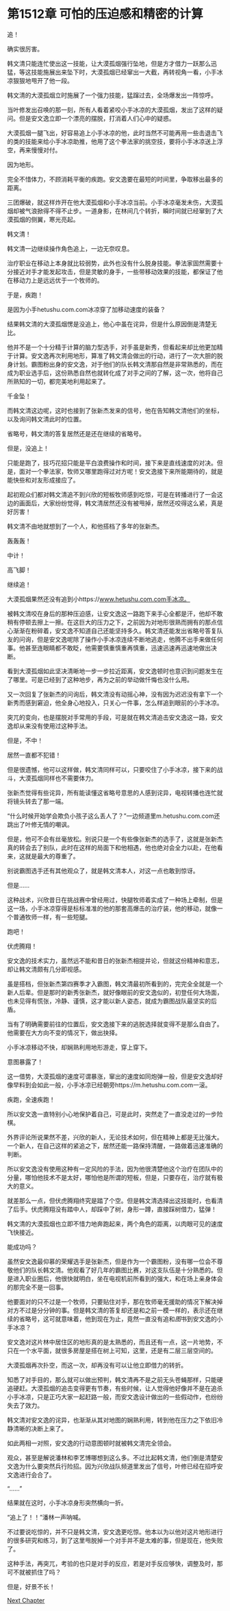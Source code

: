 # 第1512章 可怕的压迫感和精密的计算

追！

确实很厉害。

韩文清只能连忙使出这一技能，让大漠孤烟强行坠地，但是方才借力一跃那么迅猛，等这技能施展出来坠下时，大漠孤烟已经窜出一大截，再转视角一看，小手冰凉狠狠地甩开了他一段。

韩文清的大漠孤烟立时施展了一个强力技能，猛蹿过去，全场爆发出一阵惊呼。

当叶修发出召唤的那一刻，所有人看着紧咬小手冰凉的大漠孤烟，发出了这样的疑问。但是安文逸立即一个漂亮的摆脱，打消着人们心中的疑惑。

大漠孤烟一腿飞出，好容易追上小手冰凉的他，此时当然不可能再用一些击退击飞的类的技能来给小手冰凉助推，他用了这个拳法家的挑空技，要将小手冰凉送上浮空，再来慢慢对付。

因为地形。

完全不惜体力，不顾消耗平衡的疾跑。安文逸要在最短的时间里，争取移出最多的距离。

三团爆破，就这样炸开在他大漠孤烟和小手冰凉当前。小手冰凉毫发未伤，大漠孤烟却被气浪掀得不得不止步。一道身影，在林间几个转折，瞬时间就已经窜到了大漠孤烟的侧翼，寒光亮起。

韩文清！

韩文清一边继续操作角色追上，一边无奈叹息。

治疗职业在移动上本身就比较弱势，此外也没有什么脱身技能。拳法家固然需要十分接近对手才能发起攻击，但是灵敏的身手，一些带移动效果的技能，都保证了他在移动力上是远远优于一个牧师的。

于是，疾跑！

是因为小手hetushu.com.com冰凉穿了加移动速度的装备？

结果韩文清的大漠孤烟愣是没追上，他心中虽在诧异，但是什么原因倒是清楚无比。

他并不是一个十分精于计算的脑力型选手，对手虽是新秀，但看起来却比他更加精于计算。安文逸再次利用地形，算准了韩文清会做出的行动，进行了一次大胆的脱身计划。霸图粉出身的安文逸，对于他们的队长韩文清那自然是非常熟悉的，而在成为职业选手后，这份熟悉自然也就转化成了对手之间的了解，这一次，他将自己所熟知的一切，都完美地利用起来了。

千金坠！

而韩文清这边呢，这时也接到了张新杰发来的信号，他在告知韩文清他们的坐标，以及询问韩文清此时的位置。

省略号，韩文清的答复居然还是还在继续的省略号。

但是，没追上！

只能是跑了，技巧花招只能是平白浪费操作和时间，接下来是直线速度的对决。但是，面对一个拳法家，牧师又哪里跑得过对方呢！安文逸接下来所能期待的，就是能快些和对友形成接应了。

起初观众们都对韩文清追不到兴欣的短板牧师感到吃惊，可是在转播进行了一会这边的画面后，大家纷纷觉得，韩文清居然还没有被甩掉，居然还咬得这么紧，真是好厉害！

韩文清不由地就想到了一个人，和他搭档了多年的张新杰。

轰轰轰！

中计！

高飞脚！

继续追！

大漠孤烟果然还没有追到小https://www.hetushu.com.com手冰凉。

被韩文清咬在身后的那种压迫感，让安文逸这一路跑下来手心全都是汗，他却不敢稍有停顿去擦上一擦。在这巨大的压力之下，之前因为对地形很熟而拥有的那点信心渐渐在粉碎着，安文逸不知道自己还能坚持多久。韩文清还能发出省略号答复队友的问询，但是安文逸呢除了操作小手冰凉连续不断地逃走，他腾不出手来做任何事。他甚至连眼睛都不敢眨，他需要慎重慎重再慎重，迅速迅速再迅速地做出决断。

看到大漠孤烟如此坚决清晰地一步一步拉近距离，安文逸顿时也意识到问题发生在了哪里。可是已经到了这种地步，再为之前的举动做忏悔也没什么用。

又一次回复了张新杰的问询后，韩文清没有动摇心神，没有因为迟迟没有拿下一个新秀而感到窘迫，他全身心地投入，只关心一件事，怎么样追到眼前的小手冰凉。

突兀的变向，也是摆脱对手常用的手段，可是就在韩文清追击安文逸这一路，安文逸却从来没有使用过这种手法。

但是，不中！

居然一直都不犯错！

但是很遗憾，他可以这样做，韩文清同样可以，只要咬住了小手冰凉，接下来的战斗，大漠孤烟同样也不需要体力。

张新杰觉得有些诧异，所有能读懂这省略号意思的人感到诧异，电视转播也连忙就将镜头转去了那一端。

“什么时候开始学会欺负小孩子这么丢人了？”一边频道里m.hetushu.com.com还跳出了叶修无情的嘲讽。

但是，他可不会有丝毫放松。别说只是一个有些像张新杰的选手了，这就是张新杰真的转会去了别队，此时在这样的局面下和他相遇，他也绝对会全力以赴，在他看来，这就是最大的尊重了。

别说霸图选手还有其他观众了，就是韩文清本人，对这一点也敢到惊讶。

但是……

这种战术，兴欣昔日在挑战赛中曾经用过，快腿牧师着实成了一种场上牵制，但是这一场，小手冰凉穿得是标标准准的他的那套高爆击的治疗装，他的移动，就像一个普通牧师一样，有一些短腿。

跑吧！

伏虎腾翔！

安文逸的技术实力，虽然远不能和昔日的张新杰相提并论，但就这份精神和意志，却让韩文清颇有几分即视感。

虽是搭档，但张新杰第四赛季才入霸图，韩文清最初所看到的，完完全全就是一个新人后辈。但是那时的新秀张新杰，就好像眼前的安文逸似的，初登任何大场面，也未见得有慌张，冷静、谨慎，这才能以新人姿态，就成为霸图战队最坚实的后盾。

当有了明确需要前往的位置后，安文逸接下来的逃脱选择就变得不是那么自由了。他需要在大方向不变的情况下，做出抉择。

小手冰凉移动不快，却娴熟利用地形游走，穿上穿下。

意图暴露了！

这一借势，大漠孤烟的速度可谓暴涨，窜出的速度如同炮弹一般，但是安文逸却好像早料到会如此一般，小手冰凉已经朝旁https://m.hetushu.com.com一滚。

疾跑，全速疾跑！

所以安文逸一直特别小心地保护着自己，可是此时，突然走了一直没走过的一步险棋。

外界评论所说果然不差，兴欣的新人，无论技术如何，但在精神上都是无比强大。一个新人，在自己这样的紧追之下，居然还能一路保持清醒，一路做着迅速准确的判断。

所以安文逸没有使用这种有一定风险的手法，因为他很清楚他这个治疗在团队中的分量，哪怕他技术不是太好，哪怕他是所谓的短板，但是，只要存在，治疗就有极大的意义。

就差那么一点，但伏虎腾翔终究是踏了个空。但是韩文清选择出这技能时，也看清了后手。伏虎腾翔没有踏中人，却踩中了树，身形一蹲，直接踩树借力，猛弹！

韩文清的大漠孤烟也立即不惜力地奔跑起来，两个角色的距离，以肉眼可见的速度飞快接近。

能成功吗？

虽然安文逸最仰慕的荣耀选手是张新杰，但是作为一个霸图粉，没有哪一位会不尊敬他们的队长韩文清。他观看了好几年的霸图比赛，对这支队伍是十分熟悉的。但是进入职业圈后，他很快就明白，坐在电视机前所看到的强大，和在场上亲身体会的那完全不是一回事。

他要面对的只不过是一个牧师，只要贴住对手，那在牧师毫无援助的情况下解决掉对方不过是分分钟的事。但是韩文清的答复却还是和之前一模一样的，表示还在继续的省略号，这可就意味着，他到现在为止，竟然一直没有追和*图*书到安文逸的小手冰凉？

安文逸对这片林中居住区的地形真的是太熟悉的，而且还有一点，这一片地势，不只在一个水平面，就很多房屋是搭在树上可知，这里，还是有二层三层空间的。

大漠孤烟再次扑空，而这一次，却再没有可以让他立即借力的转折。

知悉了对手目的，那么就可以做出预判，韩文清再不是之前无头苍蝇那样，只能硬追硬赶。大漠孤烟的追击变得更有节奏，有些时候，让人觉得他好像并不是在追杀小手冰凉，只是正巧大家一起赶路一般，而安文逸设计做出的一些假动作，也纷纷失去了效力。

韩文清对安文逸的诧异，也渐渐从其对地图的娴熟利用，转到他在压力之下依旧冷静清晰的决断上来了。

如此两相一对照，安文逸的行动意图顿时就被韩文清完全领会。

观众，甚至是解说潘林和李艺博哪想到这么多。不过比起韩文清，他们倒是清楚安文逸为什么要突然兵行险招。因为兴欣战队频道里发出了信号，叶修已经在招呼安文逸进行会合了。

“……”

结果就在这时，小手冰凉身形突然横向一折。

“追上了！！”潘林一声呐喊。

不过要说吃惊的，并不只是韩文清，安文逸更吃惊。他本以为以他对这片地形进行的很多研究和练习，到了这里甩脱掉一个对手并不是太难的事，但是现在，他失败了。

这种手法，再突兀，考验的也只是对手的反应，若是对手反应够快，调整及时，那可不就被抓住了吗？

但是，好景不长！



[Next Chapter](%E7%AC%AC1513%E7%AB%A0%20%E5%8F%8C%E6%96%B9%E9%83%BD%E6%9C%89%E7%9A%84%E5%9D%9A%E5%86%B3.md)